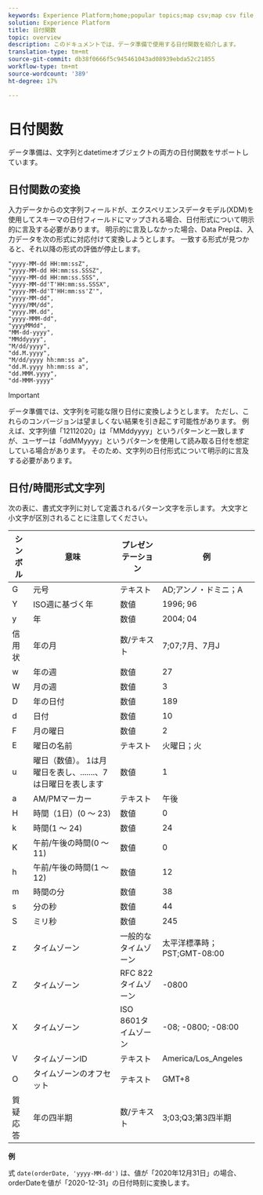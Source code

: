 ```yaml
---
keywords: Experience Platform;home;popular topics;map csv;map csv file;map csv file to xdm;map csv to xdm;ui guide;mapper;mapping;date;date functions;dates;
solution: Experience Platform
title: 日付関数
topic: overview
description: このドキュメントでは、データ準備で使用する日付関数を紹介します。
translation-type: tm+mt
source-git-commit: db38f0666f5c945461043ad08939ebda52c21855
workflow-type: tm+mt
source-wordcount: '389'
ht-degree: 17%

---
```



# 日付関数

データ準備は、文字列とdatetimeオブジェクトの両方の日付関数をサポートしています。

## 日付関数の変換

入力データからの文字列フィールドが、エクスペリエンスデータモデル(XDM)を使用してスキーマの日付フィールドにマップされる場合、日付形式について明示的に言及する必要があります。 明示的に言及しなかった場合、Data Prepは、入力データを次の形式に対応付けて変換しようとします。 一致する形式が見つかると、それ以降の形式の評価が停止します。

```console
"yyyy-MM-dd HH:mm:ssZ",
"yyyy-MM-dd HH:mm:ss.SSSZ",
"yyyy-MM-dd HH:mm:ss.SSS",
"yyyy-MM-dd'T'HH:mm:ss.SSSX",
"yyyy-MM-dd'T'HH:mm:ss'Z'",
"yyyy-MM-dd",
"yyyy/MM/dd",
"yyyy.MM.dd",
"yyyy-MMM-dd",
"yyyyMMdd",
"MM-dd-yyyy",
"MMddyyyy",
"M/dd/yyyy",
"dd.M.yyyy",
"M/dd/yyyy hh:mm:ss a",
"dd.M.yyyy hh:mm:ss a",
"dd.MMM.yyyy",
"dd-MMM-yyyy"
```

>[!IMPORTANT]
>
> データ準備では、文字列を可能な限り日付に変換しようとします。 ただし、これらのコンバージョンは望ましくない結果を引き起こす可能性があります。 例えば、文字列値「12112020」は「MMddyyyy」というパターンと一致しますが、ユーザーは「ddMMyyyy」というパターンを使用して読み取る日付を想定している場合があります。 そのため、文字列の日付形式について明示的に言及する必要があります。

## 日付/時間形式文字列

次の表に、書式文字列に対して定義されるパターン文字を示します。 大文字と小文字が区別されることに注意してください。

| シンボル | 意味 | プレゼンテーション | 例 |
| ------ | ------- | ------------ | ------- |
| G | 元号 | テキスト | AD;アンノ・ドミニ；A |
| Y | ISO週に基づく年 | 数値 | 1996; 96 |
| y | 年 | 数値 | 2004; 04 |
| 信用状 | 年の月 | 数/テキスト | 7;07;7月、7月J |
| w | 年の週 | 数値 | 27 |
| W | 月の週 | 数値 | 3 |
| D | 年の日付 | 数値 | 189 |
| d | 日付 | 数値 | 10 |
| F | 月の曜日 | 数値 | 2 |
| E | 曜日の名前 | テキスト | 火曜日；火 |
| u | 曜日（数値）。 1は月曜日を表し、.......、7は日曜日を表します | 数値 | 1 |
| a | AM/PMマーカー | テキスト | 午後 |
| H | 時間（1日）(0 ～ 23) | 数値 | 0 |
| k | 時間(1 ～ 24) | 数値 | 24 |
| K | 午前/午後の時間(0 ～ 11) | 数値 | 0 |
| h | 午前/午後の時間(1 ～ 12) | 数値 | 12 |
| m | 時間の分 | 数値 | 38 |
| s | 分の秒 | 数値 | 44 |
| S | ミリ秒 | 数値 | 245 |
| z | タイムゾーン | 一般的なタイムゾーン | 太平洋標準時；PST;GMT-08:00 |
| Z | タイムゾーン | RFC 822タイムゾーン | -0800 |
| X | タイムゾーン | ISO 8601タイムゾーン | -08; -0800; -08:00 |
| V | タイムゾーンID | テキスト | America/Los_Angeles |
| O | タイムゾーンのオフセット | テキスト | GMT+8 |
| 質疑応答 | 年の四半期 | 数/テキスト | 3;03;Q3;第3四半期 |

**例**

式 `date(orderDate, 'yyyy-MM-dd')` は、値が「2020年12月31日」の場合、orderDateを値が「2020-12-31」の日付時刻に変換します。